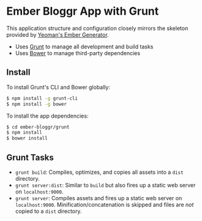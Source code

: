 # Ember Bloggr App with Grunt

This application structure and configuration closely mirrors the skeleton provided by [Yeoman's Ember Generator](https://github.com/yeoman/generator-ember).

 - Uses [Grunt](http://gruntjs.com/) to manage all development and build tasks
 - Uses [Bower](http://bower.io/) to manage third-party dependencies

## Install

To install Grunt's CLI and Bower globally:

```bash
$ npm install -g grunt-cli
$ npm install -g bower
```

To install the app dependencies:

```bash
$ cd ember-bloggr/grunt
$ npm install
$ bower install
```

## Grunt Tasks

 - `grunt build`: Compiles, optimizes, and copies all assets into a `dist` directory.
 - `grunt server:dist`: Similar to `build` but also fires up a static web server on `localhost:9000`.
 - `grunt server`: Compiles assets and fires up a static web server on `localhost:9000`. Minification/concatenation is skipped and files are _not_ copied to a `dist` directory.
